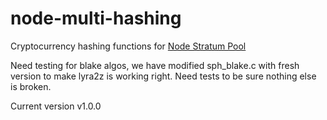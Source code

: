 node-multi-hashing
===============
Cryptocurrency hashing functions for [Node Stratum Pool](https://github.com/foxer666/node-stratum-pool)


Need testing for blake algos, we have modified sph_blake.c with fresh version to make lyra2z is working right. Need tests to be sure nothing else is broken.

Current version v1.0.0